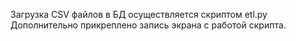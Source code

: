 Загрузка CSV файлов в БД осуществляется скриптом etl.py
Дополнительно прикреплено запись экрана с работой скрипта.
